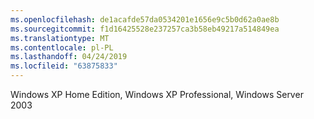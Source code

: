 ```yaml
---
ms.openlocfilehash: de1acafde57da0534201e1656e9c5b0d62a0ae8b
ms.sourcegitcommit: f1d16425528e237257ca3b58eb49217a514849ea
ms.translationtype: MT
ms.contentlocale: pl-PL
ms.lasthandoff: 04/24/2019
ms.locfileid: "63875833"
---
```

Windows XP Home Edition, Windows XP Professional, Windows Server 2003